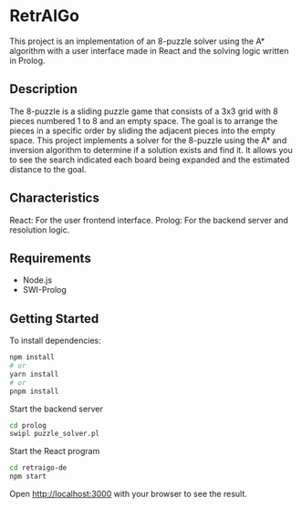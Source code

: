 # RetrAIGo
This project is an implementation of an 8-puzzle solver using the A* algorithm with a user interface made in React and the solving logic written in Prolog.

## Description
The 8-puzzle is a sliding puzzle game that consists of a 3x3 grid with 8 pieces numbered 1 to 8 and an empty space. The goal is to arrange the pieces in a specific order by sliding the adjacent pieces into the empty space. This project implements a solver for the 8-puzzle using the A* and inversion algorithm to determine if a solution exists and find it. It allows you to see the search indicated each board being expanded and the estimated distance to the goal.

## Characteristics
React: For the user frontend interface.
Prolog: For the backend server and resolution logic.

## Requirements
- Node.js
- SWI-Prolog

## Getting Started
To install dependencies:
```bash
npm install
# or
yarn install
# or
pnpm install
```
Start the backend server
```bash
cd prolog
swipl puzzle_solver.pl
```

Start the React program
```bash
cd retraigo-de
npm start
```

Open [http://localhost:3000](http://localhost:3000) with your browser to see the result.